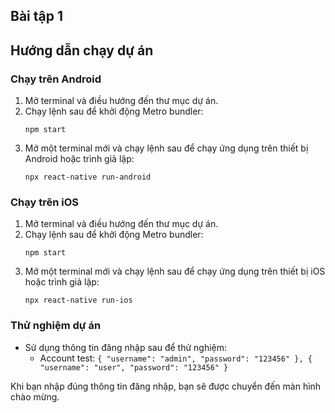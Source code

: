## Bài tập 1

## Hướng dẫn chạy dự án

### Chạy trên Android

1. Mở terminal và điều hướng đến thư mục dự án.
2. Chạy lệnh sau để khởi động Metro bundler:
   ```
   npm start
   ```
3. Mở một terminal mới và chạy lệnh sau để chạy ứng dụng trên thiết bị Android hoặc trình giả lập:
   ```
   npx react-native run-android
   ```

### Chạy trên iOS

1. Mở terminal và điều hướng đến thư mục dự án.
2. Chạy lệnh sau để khởi động Metro bundler:
   ```
   npm start
   ```
3. Mở một terminal mới và chạy lệnh sau để chạy ứng dụng trên thiết bị iOS hoặc trình giả lập:
   ```
   npx react-native run-ios
   ```

### Thử nghiệm dự án

- Sử dụng thông tin đăng nhập sau để thử nghiệm:
  - Account test: `{ "username": "admin", "password": "123456" }, { "username": "user", "password": "123456" }`

Khi bạn nhập đúng thông tin đăng nhập, bạn sẽ được chuyển đến màn hình chào mừng.
